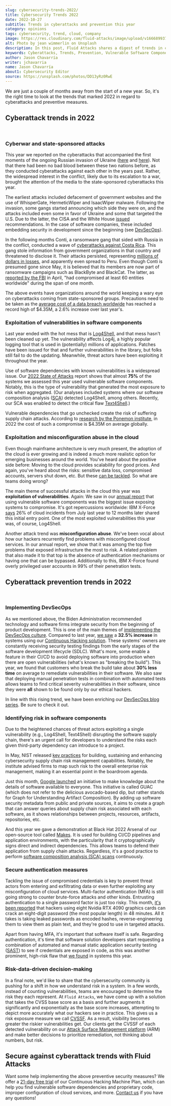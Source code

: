 ```yaml
---
slug: cybersecurity-trends-2022/
title: Cybersecurity Trends 2022
date: 2022-10-27
subtitle: Trends in cyberattacks and prevention this year
category: opinions
tags: cybersecurity, trend, cloud, company
image: https://res.cloudinary.com/fluid-attacks/image/upload/v1666899374/blog/cybersecurity-trends-2022/cover_cybersecurity-trends-2022.webp
alt: Photo by jean wimmerlin on Unsplash
description: In this post, Fluid Attacks shares a digest of trends in cyberattacks and prevention in 2022.
keywords: Cyberattacks, Trends, Prevention, Vulnerable Software Components, Supply Chain Attacks, Cloud Services, Cyberwar, Ethical Hacking, Pentesting
author: Jason Chavarría
writer: jchavarria
name: Jason Chavarría
about1: Cybersecurity Editor
source: https://unsplash.com/photos/DD13yRz0RwE
---
```


We are just a couple of months
away from the start of a new year.
So,
it's the right time to look at the trends
that marked 2022
in regard to cyberattacks and preventive measures.

## Cyberattack trends in 2022

<br />

### Cyberwar and state-sponsored attacks

This year we reported on the cyberattacks
that accompanied the first moments
of the ongoing Russian invasion of Ukraine
([here](../cyberwar-ukraine/)
and [here](../timeline-new-cyberwar/)).
Not that there had been no bad blood between these two nations before,
as they conducted cyberattacks against each other in the years past.
Rather,
the widespread interest in the conflict,
likely due to its escalation to a war,
brought the attention of the media
to the state-sponsored cyberattacks this year.

The earliest attacks included defacement of government websites
and the use of WhisperGate, HermeticWiper and IsaacWiper malware.
Following the invasion,
some gangs started announcing which side they were on,
and the attacks included even some in favor of Ukraine
and some that targeted the U.S.
Due to the latter,
the CISA and the White House [issued](../protection-recommendation-us/)
recommendations.
In the case of software companies,
these included embedding security in development
since the beginning
(see [DevSecOps](../devsecops-concept/)).

In the following months Conti,
a ransomware gang that sided with Russia in the conflict,
conducted a wave of [cyberattacks against Costa Rica](../conti-gang-attacked-costa-rica/).
This gang stole information from government organizations in that country
and threatened to disclose it.
Their attacks persisted,
representing [millions of dollars in losses](https://restofworld.org/2022/cyberattack-costa-rica-citizens-hurting/),
and apparently even spread to Peru.
Even though Conti is presumed gone since May,
it is believed that its members are now part of ransomware campaigns
such as BlackByte and BlackCat.
The latter,
as [reported by the FBI](https://www.ic3.gov/Media/News/2022/220420.pdf)
in April,
"had compromised at least 60 entities worldwide"
during the span of one month.

The above events have organizations around the world
keeping a wary eye on cyberattacks
coming from state-sponsored groups.
Precautions need to be taken
as the [average cost of a data breach worldwide](https://www.ibm.com/security/data-breach)
has reached a record high of $4.35M,
a 2.6% increase over last year's.

### Exploitation of vulnerabilities in software components

Last year ended with the hot mess that is [Log4Shell](../log4shell/),
and that mess hasn't been cleaned up yet.
The vulnerability affects Log4j, a highly popular logging tool
that is used in (potentially) millions of applications.
Patches have been issued for that and further vulnerabilities in the library,
but folks still fail to do the updating.
Meanwhile,
threat actors have been exploiting it throughout the year.

Use of software dependencies with known vulnerabilities
is a widespread issue.
Our [2022 State of Attacks](https://try.fluidattacks.com/state-of-attacks-2022/)
report shows
that almost **75%** of the systems we assessed this year
used vulnerable software components.
Notably,
this is the type of vulnerability
that generated the most exposure to risk when aggregated.
(Our analyses included systems
where our software composition analysis ([SCA](../../categories/sca/))
detected Log4Shell,
among others.
Recently,
our SCA was enabled to detect the critical flaw [Text4Shell](https://cve.mitre.org/cgi-bin/cvename.cgi?name=CVE-2022-42889).)

Vulnerable dependencies that go unchecked
create the risk of suffering supply chain attacks.
According to [research by the Ponemon institute](https://www.ibm.com/security/data-breach),
in 2022 the cost of such a compromise is $4.35M on average globally.

### Exploitation and misconfiguration abuse in the cloud

Even though mainframe architecture is very much present,
the adoption of the cloud is ever growing
and is indeed a much more realistic option
for emerging businesses around the world.
You've heard about the positive side before:
Moving to the cloud provides scalability for good prices.
And again,
you've heard about the risks:
sensitive data loss,
compromised accounts,
servers shut down, etc.
But these [can be tackled](../why-is-cloud-devsecops-important/).
So what are teams doing wrong?

The main theme of successful attacks in the cloud this year
was **exploitation of vulnerabilities**.
Again:
We saw in our [annual report](https://try.fluidattacks.com/state-of-attacks-2022/)
that using vulnerable software components was the biggest issue
exposing systems to compromise.
It's got repercussions worldwide:
IBM X-Force [says](https://securityintelligence.com/posts/new-report-finds-businesses-introducing-security-risk-cloud-environments/)
26% of cloud incidents
from July last year to 12 months later
shared this initial entry point.
One of the most exploited vulnerabilities this year was,
of course,
Log4Shell.

Another attack trend was **misconfiguration abuse**.
We've been vocal
about how our hackers recurrently find problems
with misconfigured cloud services.
In our annual report,
we show that it was among the top five problems
that exposed infrastructure the most to risk.
A related problem that also made it to that top
is the absence of authentication mechanisms
or having one that can be bypassed.
Additionally to this,
IBM X-Force found overly privileged user accounts
in 99% of their penetration tests.

## Cyberattack prevention trends in 2022

<br />

### Implementing DevSecOps

As we mentioned above,
the Biden Administration recommended technology and software firms
integrate security from the beginning of product development.
This is one of the main themes
of [implementing the DevSecOps culture](../how-to-implement-devsecops/).
Compared to last year,
[we saw](https://try.fluidattacks.com/state-of-attacks-2022/)
a **32.5% increase** in systems using our
[Continuous Hacking solution](../../services/continuous-hacking/).
These systems' owners are constantly receiving security testing findings
from the early stages of the software development lifecycle (SDLC).
What's more,
some enable a feature in their CI/CD
to avoid deploying software into production when there are open vulnerabilities
(what's known as "breaking the build").
This year,
we found
that customers who break the build take about **30% less time** on average
to remediate vulnerabilities in their software.
We also saw
that deploying manual penetration tests
in combination with automated tests
allows teams to find critical severity vulnerabilities in their software,
since they were **all** shown to be found only by our ethical hackers.

In line with this rising trend,
we have been enriching our [DevSecOps blog series](../tags/devsecops/).
Be sure to check it out.

### Identifying risk in software components

Due to the heightened chances
of threat actors exploiting a single vulnerability
(e.g., Log4Shell, Text4Shell)
disrupting the software supply chain,
there's an urgent call for developers
to understand the risks
each given third-party dependency can introduce to a project.

In May,
NIST released [key practices](../nist-supply-chain-risk/)
for building,
sustaining
and enhancing cybersecurity supply chain risk management capabilities.
Notably,
the institute advised firms
to map such risk to the overall enterprise risk management,
making it an essential point in the boardroom agenda.

Just this month,
[Google launched](https://security.googleblog.com/2022/10/announcing-guac-great-pairing-with-slsa.html)
an initiative
to make knowledge about the details of software available to everyone.
This initiative is called GUAC
(which does not refer to the delicious avocado-based dip,
but rather stands for Graph for Understanding Artifact Composition).
By adding up software security metadata from public and private sources,
it aims to create a graph
that can answer queries about supply chain risk associated with each software,
as it shows relationships between projects,
resources, artifacts, repositories, etc.

And this year we gave a demonstration
at Black Hat 2022 Arsenal
of our open-source tool called [Makes](https://github.com/fluidattacks/makes).
It is used for building CI/CD pipelines and application environments,
with the particularity
that it cryptographically signs direct and indirect dependencies.
This allows teams
to defend their application from supply chain attacks.
Regardless,
it's a good practice
to perform
[software composition analysis (SCA) scans](../sca-scans/) continuously.

### Secure authentication measures

Tackling the issue of compromised credentials is key
to prevent threat actors from entering and exfiltrating data
or even further exploiting any misconfiguration of cloud services.
Multi-factor authentication (MFA) is still going strong
to counter brute-force attacks and other kinds.
Entrusting authentication to a single password factor is just too risky.
This month,
[it's been reported](https://www.tomshardware.com/news/rtx-4090-password-cracking-comparison)
that hackers using eight Nvidia RTX 4090 graphics cards
can crack an eight-digit password (the most popular length)
in 48 minutes.
All it takes is taking leaked passwords as encoded hashes,
reverse-engineering them to view them as plain text,
and they're good to use in targeted attacks.

Apart from having MFA,
it's important that software itself is safe.
Regarding authentication,
it's time that software solution developers start
requesting a combination of automated and manual
static application security testing ([SAST](../../categories/sast/))
to see if credentials are exposed in code,
as this was another prominent, high-risk flaw
that [we found](https://try.fluidattacks.com/state-of-attacks-2022/)
in systems this year.

### Risk-data-driven decision-making

In a final note,
we'd like to share
that the cybersecurity community is pushing for a shift
in how we understand risk in a system.
In a few words,
instead of counting vulnerabilities,
teams are encouraged
to determine the risk they each represent.
At `Fluid Attacks`,
we have come up with a solution
that takes the CVSS base score as a basis
and further augments it significantly and exponentially
as the base score increases,
attempting to depict more accurately what our hackers see in practice.
This gives us a risk exposure measure we call [CVSSF](https://try.fluidattacks.com/report/cvssf/).
As a result,
visibility becomes greater the riskier vulnerabilities get.
Our clients get the CVSSF of each detected vulnerability
on our [Attack Surface Management platform](../../product-overview/) (ARM)
and make better decisions to prioritize remediation,
not thinking about numbers, but risk.

## Secure against cyberattack trends with Fluid Attacks

Want some help implementing the above preventive security measures?
We offer a [21-day free trial](../../free-trial/)
of our Continuous Hacking Machine Plan,
which can help you find vulnerable software dependencies
and proprietary code,
improper configuration of cloud services,
and more.
[Contact us](../../contact-us-demo/) if you have any questions!
